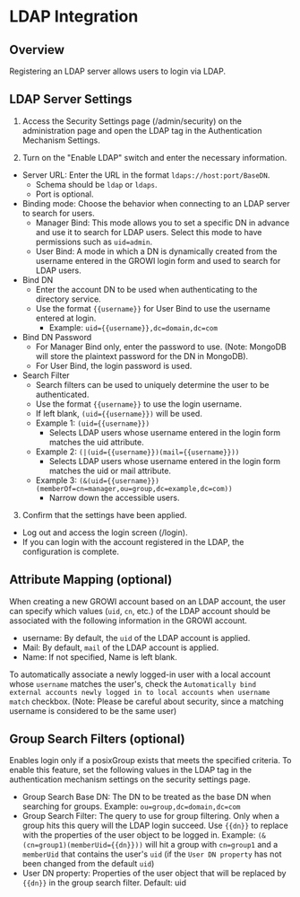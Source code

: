 # LDAP Integration

## Overview

Registering an LDAP server allows users to login via LDAP.

## LDAP Server Settings

1. Access the Security Settings page (/admin/security) on the administration page and open the LDAP tag in the Authentication Mechanism Settings.

2. Turn on the "Enable LDAP" switch and enter the necessary information.
  - Server URL: Enter the URL in the format `ldaps://host:port/BaseDN`.
    - Schema should be `ldap` or `ldaps`.
    - Port is optional.
  - Binding mode: Choose the behavior when connecting to an LDAP server to search for users.
    - Manager Bind: This mode allows you to set a specific DN in advance and use it to search for LDAP users. Select this mode to have permissions such as `uid=admin`.
    - User Bind: A mode in which a DN is dynamically created from the username entered in the GROWI login form and used to search for LDAP users.
  - Bind DN
    - Enter the account DN to be used when authenticating to the directory service.
    - Use the format `{{username}}` for User Bind to use the username entered at login.
      - Example: `uid={{username}},dc=domain,dc=com`
  - Bind DN Password
    - For Manager Bind only, enter the password to use. (Note: MongoDB will store the plaintext password for the DN in MongoDB).
    - For User Bind, the login password is used.
  - Search Filter
    - Search filters can be used to uniquely determine the user to be authenticated.
    - Use the format `{{username}}` to use the login username.
    - If left blank, `(uid={{username}})` will be used.
    - Example 1: `(uid={{username}})`
      - Selects LDAP users whose username entered in the login form matches the uid attribute.
    - Example 2: `(|(uid={{username}})(mail={{username}}))`
      - Selects LDAP users whose username entered in the login form matches the uid or mail attribute.
    - Example 3: `(&(uid={{username}})(memberOf=cn=manager,ou=group,dc=example,dc=com))`
      - Narrow down the accessible users.

3. Confirm that the settings have been applied.
  - Log out and access the login screen (/login).
  - If you can login with the account registered in the LDAP, the configuration is complete.

## Attribute Mapping (optional)

When creating a new GROWI account based on an LDAP account, the user can specify which values (`uid`, `cn`, etc.) of the LDAP account should be associated with the following information in the GROWI account.

- username: By default, the `uid` of the LDAP account is applied.
- Mail: By default, `mail` of the LDAP account is applied.
- Name: If not specified, Name is left blank.

To automatically associate a newly logged-in user with a local account whose `username` matches the user's, check the `Automatically bind external accounts newly logged in to local accounts when username match` checkbox. (Note: Please be careful about security, since a matching username is considered to be the same user)

## Group Search Filters (optional)

Enables login only if a posixGroup exists that meets the specified criteria. To enable this feature, set the following values in the LDAP tag in the authentication mechanism settings on the security settings page.

- Group Search Base DN: The DN to be treated as the base DN when searching for groups.
  Example: `ou=group,dc=domain,dc=com`
- Group Search Filter: The query to use for group filtering. Only when a group hits this query will the LDAP login succeed. Use `{{dn}}` to replace with the properties of the user object to be logged in.
  Example: `(&(cn=group1)(memberUid={{dn}}))` will hit a group with `cn=group1` and a `memberUid` that contains the user's `uid` (if the `User DN property` has not been changed from the default `uid`)
- User DN property: Properties of the user object that will be replaced by `{{dn}}` in the group search filter.
  Default: uid
